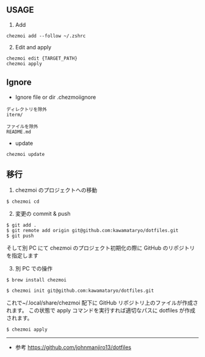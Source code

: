 ## USAGE

1. Add

```
chezmoi add --follow ~/.zshrc
```

2. Edit and apply

```
chezmoi edit {TARGET_PATH}
chezmoi apply
```

## Ignore

- Ignore file or dir
  .chezmoiignore

```
ディレクトリを除外
iterm/

ファイルを除外
README.md
```

- update

```
chezmoi update
```

## 移行

1. chezmoi のプロジェクトへの移動

```
$ chezmoi cd
```

2. 変更の commit & push

```
$ git add .
$ git remote add origin git@github.com:kawamataryo/dotfiles.git
$ git push
```

そして別 PC にて chezmoi のプロジェクト初期化の際に GitHub のリポジトリを指定します

3. 別 PC での操作

```
$ brew install chezmoi

$ chezmoi init git@github.com:kawamataryo/dotfiles.git
```

これで~/.local/share/chezmoi 配下に GitHub リポジトリ上のファイルが作成されます。
この状態で apply コマンドを実行すれば適切なパスに dotfiles が作成されます。

```
$ chezmoi apply
```

---

- 参考
  https://github.com/johnmanjiro13/dotfiles
